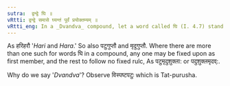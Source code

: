 ```yaml
---
sutra:  द्वन्द्वे घि ॥
vRtti: द्वन्द्वे समासे घ्यन्तं पूर्वं प्रयोक्तम्यम् ॥
vRtti_eng: In a _Dvandva_ compound, let a word called घि (I. 4.7) stand first.
---
```

As हरिहरौ  '_Hari_ and _Hara_.' So also पटुगुप्तौ and मृदुगुप्तौ. Where there are more than one such for words घि in a compound, any one may be fixed upon as first member, and the rest to follow no fixed rulc, As पटुमृदुशुक्ला: or पदुशुक्लमृदव्:.

Why do we say '_Dvandva_'? Observe विस्पष्टपटुः which is Tat-purusha. 
